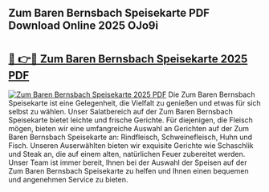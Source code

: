 ## Zum Baren Bernsbach Speisekarte PDF Download Online 2025 OJo9i

# <h2><a href="http://gcb1mr.nevu.top/?p=Zum+Baren+Bernsbach+Speisekarte">🔗 👉🔴 Zum Baren Bernsbach Speisekarte 2025 PDF</a></h2>

[![Zum Baren Bernsbach Speisekarte 2025 PDF](https://i.imgur.com/dBaPXMq.png)](http://gcb1mr.nevu.top/?p=Zum+Baren+Bernsbach+Speisekarte)
Die Zum Baren Bernsbach Speisekarte ist eine Gelegenheit, die Vielfalt zu genießen und etwas für sich selbst zu wählen. Unser Salatbereich auf der Zum Baren Bernsbach Speisekarte bietet leichte und frische Gerichte. Für diejenigen, die Fleisch mögen, bieten wir eine umfangreiche Auswahl an Gerichten auf der Zum Baren Bernsbach Speisekarte an: Rindfleisch, Schweinefleisch, Huhn und Fisch. Unseren Auserwählten bieten wir exquisite Gerichte wie Schaschlik und Steak an, die auf einem alten, natürlichen Feuer zubereitet werden. Unser Team ist immer bereit, Ihnen bei der Auswahl der Speisen auf der Zum Baren Bernsbach Speisekarte zu helfen und Ihnen einen bequemen und angenehmen Service zu bieten.
